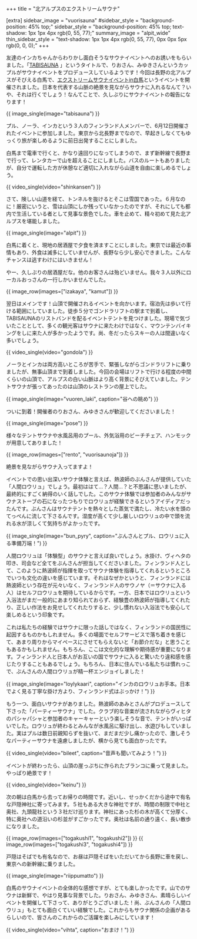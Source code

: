 +++
title = "北アルプスのエクストリームサウナ"

[extra]
sidebar_image = "vuorisauna"
#sidebar_style = "background-position: 45% top;"
sidebar_style = "background-position: 45% top; text-shadow: 1px 1px 4px rgb(0, 55, 77);"
summary_image = "alpit_wide"
thin_sidebar_style = "text-shadow: 1px 1px 4px rgb(0, 55, 77), 0px 0px 5px rgb(0, 0, 0);"
+++

友達のインカちゃんからわりかし面白そうなサウナイベントへのお誘いをもらいました。「[TABISAUNA](https://tabisauna.jp) 」というタイトルで、りおさん、みゆきさんというカップルがサウナイベントをプロデュースしているようです！今回は長野の北アルプスがそびえる白馬で、[エクストリームサウナイベントin白馬](https://tabisauna.jp/hakuba-sauna-2021/)というイベントを開催されました。日本を代表する山脈の絶景を見ながらサウナに入れるなんて？いや、それは行くでしょう！なんてことで、久しぶりにサウナイベントの報告になります！

<!-- more -->

{{ image_single(image="tabisauna") }}

プル、ノーラ、インカという３人のフィンランド人メンバーで、6月12日開催されたイベントに参加しました。東京から北長野までなので、早起きしなくてもゆっくり旅が楽しめるように前日出発することにしました。

白馬まで電車で行くと、かなり遠回りになってしまうので、まず新幹線で長野まで行って、レンタカーで山を超えることにしました。バスのルートもありましたが、自分で運転した方が休憩など適切に入れながら山道を自由に楽しめるでしょう。

{{ video_single(video="shinkansen") }}

さて、険しい山道を経て、トンネルを抜けるとそこは雪国であった。６月なのに！厳密にいうと、雪は山頂にしか残っていなかったのですが、それにしても都内で生活している者として見事な景色でした。車を止めて、精々初めて見た北アルプスを堪能しました。

{{ image_single(image="alpit") }}

白馬に着くと、現地の居酒屋で夕食を済ますことにしました。東京では最近の事情もあり、外食は滅多にしていませんが、長野なら少し安心できました。こんなチャンスは逃すわけにはいきません！

やー、久しぶりの居酒屋だな。他のお客さんは殆どいません。我々３人以外にローカルおっさんの一行しかいませんでした。

{{ image_row(images=["izakaya", "kamut"]) }}

翌日はメインです！山頂で開催されるイベントを向かいます。宿泊先は歩いて行ける範囲にしていました。徒歩５分でゴンドラリフトの駅まで到着し、TABISAUNAのリストバンドを配るイベントテントを見つけました。現場で気づいたこととして、多くの観光客はサウナに来たわけではなく、マウンテンバイキングをしに来た人が多かったようです。尚、冬だったらスキーの人は間違いなく多いでしょう。

{{ video_single(video="gondola") }}

ノーラとインカは両方高いところが苦手で、緊張しながらゴンドラリフトに乗りましたが、無事山頂まで到着しました。今回の会場はリフトで行ける程度の中間くらいの山頂で、アルプスの白い山脈はより高く背景にそびえていました。テントサウナが張ってあったのは山頂のレストランの屋上でした。

{{ image_single(image="vuoren_laki", caption="谷への眺め") }}

ついに到着！開催者のりおさん、みゆきさんが歓迎してくださいました！

{{ image_single(image="pose") }}

様々なテントサウナや水風呂用のプール、外気浴用のビーチチェア、ハンモックが用意してありました！

{{ image_row(images=["rento", "vuorisaunoja"]) }}

絶景を見ながらサウナ入ってますよ！

イベントでの思い出深いサウナ体験と言えば、熱波師のぶんさんが提供していた「人間ロウリュ」でしょう。最初ははて…？人間…？と不思議に思いましたが、最終的にすごく納得のいく話しでした。このサウナ体験では参加者のみんながサウナストーブの石になったつもりでロウリュが経験できるというアイディアだったんです。ぶんさんはサウナテントを熱々とした蒸気で満たし、冷たい水を頭のてっぺんに流して下さるんです。湿度が高くて少し厳しいロウリュの中で頭を流れる水が涼しくて気持ちがよかったです。

{{ image_single(image="bun_pyry", caption="ぶんさんとプル、ロウリュに入る準備万端！") }}

人間ロウリュは「体験型」のサウナと言えば良いでしょう。水掛け、ヴィヘタの叩き、司会など全てをぶんさんが担当してくださいました。フィンランド人として、このように熱波師が指揮を取ってサウナ体験を指導してくれるというところでいつも文化の違いを感じています。それはなぜかというと、フィンランドには熱波師という存在が元々いなく、フィンランド人のサウノヤ（＝サウナに入る人）はセルフロウリュを期待しているからです。一方、日本ではロウリュという入浴法がまだ一般的にあまり知られておらず、経験豊の熱波師が指導してくれたり、正しい作法をお見せしてくれたりすると、少し慣れない入浴法でも安心して楽しめるという印象です。

これは私たちの経験ではサウナに限った話しではなく、フィンランドの国民性に起因するものかもしれません。多くの場面でセルフサービスで落ち着きを感じて、あまり周りからマイペースにさせてもらえないと「お節介だな」と思うこともあるかもしれません。もちろん、ここは文化的な理解や期待感が重要になります。フィンランド人と日本人がお互いの国でサウナに入ると驚いたり違和感を感じたりすることもあるでしょう。もちろん、日本に住んでいる私たちは慣れっこで、ぶんさんの人間ロウリュが精一杯エンジョイしました！

{{ image_single(image="loylykaari", caption="インカのロウリュお手本。日本でよく見る丁寧な掛け方より、フィンランド式はぶっかけ！") }}

もう一つ、面白いサウナがありました。熱波師のあみとさんがプロデュースして下さった「パーティーサウナ」でした。クラブ的な音楽が流されながらヴィヒタのパシャパシャと参加者のキャーキャーという楽しそうな音で、テントがいっぱいでした。ロウリュが終わるとみんなが水風呂に駆け出し、水遊びもしていました。実はプルは数日前親知らずを抜いて、まだまだ少し痛かったので、激しそうなパーティーサウナを遠慮しましたが、横から見ても面白かったです。

{{ video_single(video="bileet", caption="音声も聞いてみよう！") }}

イベントが終わったら、山頂の崖っぷちに作られたブランコに乗って見ました。やっぱり絶景です！

{{ video_single(video="keinu") }}

次の朝は白馬から去ってお帰りの時間です。近いし、せっかくだから途中で有名な戸隠神社に寄ってみます。５社もある大きな神社ですが、時間の制限で中社と奥社、九頭龍社という３社だけ巡ります。神社にあった杉の木が高くて分厚く、特に奥社への道沿いの杉並がすごかったです。奥社は名前の通り遠く、長い散歩になりました。

{{ image_row(images=["togakushi1", "togakushi2"]) }}
{{ image_row(images=["togakushi3", "togakushi4"]) }}

戸隠はそばでも有名なので、お昼は戸隠そばをいただいてから長野に車を戻し、東京への新幹線に乗りました。

{{ image_single(image="riippumatto") }}

白馬のサウナイベントの全体的な感想ですが、とても楽しかったです。山でのサウナは新鮮で、やはり見事な背景でした。りおさん、みゆきさん、素晴らしいイベントを開催して下さって、ありがとうございました！尚、ぶんさんの「人間ロウリュ」もとても面白くていい経験でした。これからもサウナ関係の企画があるらしいので、皆さんのこれからのご活躍を楽しみにしています！

{{ video_single(video="vihta", caption="おまけ！") }}